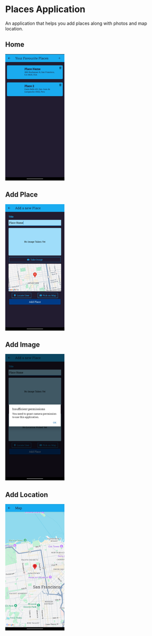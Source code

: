 # Places Application

An application that helps you add places along with photos and map location.

## Home

<img src='./demo-images/PlacesHome.png' height=400 />
<br>

## Add Place

<img src='./demo-images/AddPlaces.png' height=400 />

## Add Image

<img src='./demo-images/AddImage.png' height=400 />

## Add Location

<img src='./demo-images/AddLocation.png' height=400 />
